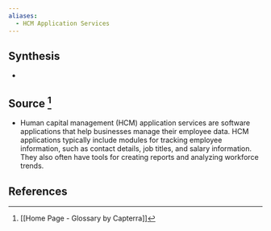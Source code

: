```yaml
---
aliases:
  - HCM Application Services
---
```

## Synthesis
- 
## Source [^1]
- Human capital management (HCM) application services are software applications that help businesses manage their employee data. HCM applications typically include modules for tracking employee information, such as contact details, job titles, and salary information. They also often have tools for creating reports and analyzing workforce trends.
## References

[^1]: [[Home Page - Glossary by Capterra]]